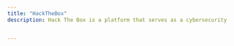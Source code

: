 ```yaml
---
title: "HackTheBox"
description: Hack The Box is a platform that serves as a cybersecurity training and skills development hub, offering a gamified and hands-on approach to learning penetration testing and cybersecurity skills through virtual machines and challenges. 


---
```

